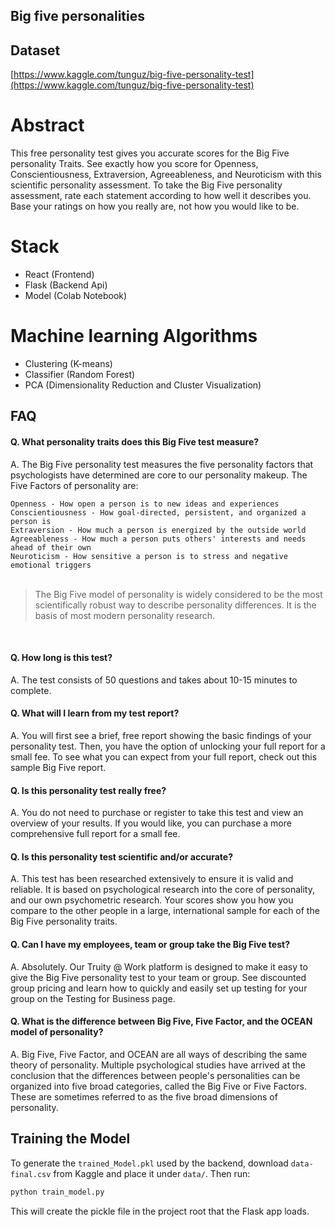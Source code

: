 ## Big five personalities

## Dataset
[https://www.kaggle.com/tunguz/big-five-personality-test](https://www.kaggle.com/tunguz/big-five-personality-test)

# Abstract
This free personality test gives you accurate scores for the Big Five personality Traits. 
See exactly how you score for Openness, Conscientiousness, Extraversion, Agreeableness, and Neuroticism with this 
scientific personality assessment. To take the Big Five personality assessment, rate each statement according to how well it describes you. 
Base your ratings on how you really are, not how you would like to be.

# Stack
- React (Frontend)
- Flask (Backend Api)
- Model (Colab Notebook)

# Machine learning Algorithms
- Clustering (K-means)
- Classifier (Random Forest)
- PCA (Dimensionality Reduction and Cluster Visualization)

## FAQ

#### Q. What personality traits does this Big Five test measure?<br>
A. The Big Five personality test measures the five personality factors that psychologists have determined are core to our personality makeup. The Five Factors of personality are:

`Openness - How open a person is to new ideas and experiences`<br>
`Conscientiousness - How goal-directed, persistent, and organized a person is`<br>
`Extraversion - How much a person is energized by the outside world`<br>
`Agreeableness - How much a person puts others' interests and needs ahead of their own`<br>
`Neuroticism - How sensitive a person is to stress and negative emotional triggers`<br>
<br>
> The Big Five model of personality is widely considered to be the most scientifically robust way to describe personality differences. It is the basis of most modern personality research.
<br>

#### Q. How long is this test?<br>
A. The test consists of 50 questions and takes about 10-15 minutes to complete.
 
#### Q. What will I learn from my test report?<br>
A. You will first see a brief, free report showing the basic findings of your personality test. Then, you have the option of unlocking your full report for a small fee. To see what you can expect from your full report, check out this sample Big Five report.

#### Q. Is this personality test really free?<br>
A. You do not need to purchase or register to take this test and view an overview of your results. If you would like, you can purchase a more comprehensive full report for a small fee.

#### Q. Is this personality test scientific and/or accurate?<br>
A. This test has been researched extensively to ensure it is valid and reliable. It is based on psychological research into the core of personality, and our own psychometric research. Your scores show you how you compare to the other people in a large, international sample for each of the Big Five personality traits.

#### Q. Can I have my employees, team or group take the Big Five test?<br>
A. Absolutely. Our Truity @ Work platform is designed to make it easy to give the Big Five personality test to your team or group. See discounted group pricing and learn how to quickly and easily set up testing for your group on the Testing for Business page.

#### Q. What is the difference between Big Five, Five Factor, and the OCEAN model of personality?<br>
A. Big Five, Five Factor, and OCEAN are all ways of describing the same theory of personality. Multiple psychological studies have arrived at the conclusion that the differences between people's personalities can be organized into five broad categories, called the Big Five or Five Factors. These are sometimes referred to as the five broad dimensions of personality.

## Training the Model
To generate the `trained_Model.pkl` used by the backend, download `data-final.csv` from Kaggle and place it under `data/`. Then run:
```bash
python train_model.py
```
This will create the pickle file in the project root that the Flask app loads.

